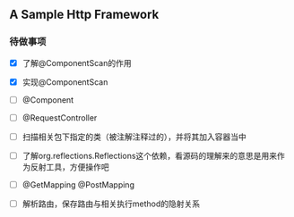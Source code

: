 ## A Sample Http Framework

### 待做事项

- [x] 了解@ComponentScan的作用

- [x] 实现@ComponentScan
- [ ] @Component
- [ ] @RequestController
- [ ] 扫描相关包下指定的类（被注解注释过的），并将其加入容器当中
- [ ] 了解org.reflections.Reflections这个依赖，看源码的理解来的意思是用来作为反射工具，方便操作吧
- [ ] @GetMapping @PostMapping
- [ ] 解析路由，保存路由与相关执行method的隐射关系